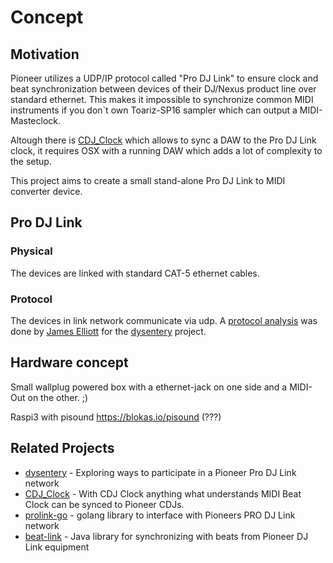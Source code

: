 # Concept

## Motivation
Pioneer utilizes a UDP/IP protocol called "Pro DJ Link" to ensure clock and beat synchronization between devices of their DJ/Nexus product line over standard ethernet. This makes it impossible to synchronize common MIDI instruments if you don`t own Toariz-SP16 sampler which can output a MIDI-Masteclock.

Altough there is [CDJ_Clock](https://github.com/g-zi/CDJ_Clock) which allows to sync a DAW to the Pro DJ Link clock, it requires OSX with a running DAW which adds a lot of complexity to the setup.

This project aims to create a small stand-alone Pro DJ Link to MIDI converter device.

## Pro DJ Link

### Physical
The devices are linked with standard CAT-5 ethernet cables.

### Protocol
The devices in link network communicate via udp.
A [protocol analysis](https://github.com/brunchboy/dysentery/raw/master/doc/Analysis.pdf) was done by [James Elliott](https://github.com/brunchboy) for the [dysentery](https://github.com/brunchboy/dysentery) project.

## Hardware concept
Small wallplug powered box with a ethernet-jack on one side and a MIDI-Out on the other. ;)

Raspi3 with pisound https://blokas.io/pisound (???)

## Related Projects
- [dysentery](https://github.com/brunchboy/dysentery) - Exploring ways to participate in a Pioneer Pro DJ Link network
- [CDJ_Clock](https://github.com/g-zi/CDJ_Clock) - With CDJ Clock anything what understands MIDI Beat Clock can be synced to Pioneer CDJs.
- [prolink-go](https://github.com/EvanPurkhiser/prolink-go) - golang library to interface with Pioneers PRO DJ Link network
- [beat-link](https://github.com/brunchboy/beat-link) - Java library for synchronizing with beats from Pioneer DJ Link equipment












